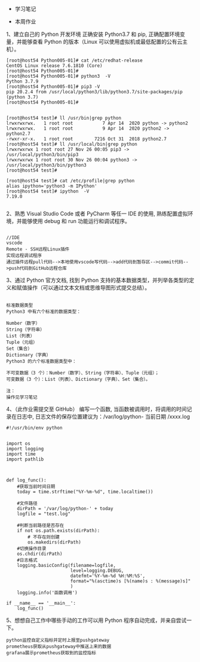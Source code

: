 - 学习笔记





- 本周作业


1、建立自己的 Python 开发环境
正确安装 Python3.7 和 pip, 正确配置环境变量，并能够查看 Python 的版本（Linux 可以使用虚拟机或最低配置的公有云主机）。
```
[root@host54 Python005-01]# cat /etc/redhat-release 
CentOS Linux release 7.6.1810 (Core) 
[root@host54 Python005-01]# 
[root@host54 Python005-01]# python3  -V
Python 3.7.9
[root@host54 Python005-01]# pip3 -V
pip 20.2.4 from /usr/local/python3/lib/python3.7/site-packages/pip (python 3.7)
[root@host54 Python005-01]# 


[root@host54 test]# ll /usr/bin|grep python
lrwxrwxrwx.   1 root root           7 Apr 14  2020 python -> python2
lrwxrwxrwx.   1 root root           9 Apr 14  2020 python2 -> python2.7
-rwxr-xr-x.   1 root root        7216 Oct 31  2018 python2.7
[root@host54 test]# ll /usr/local/bin|grep python
lrwxrwxrwx 1 root root 27 Nov 26 00:05 pip3 -> /usr/local/python3/bin/pip3
lrwxrwxrwx 1 root root 30 Nov 26 00:04 python3 -> /usr/local/python3/bin/python3
[root@host54 test]#

[root@host54 test]# cat /etc/profile|grep python
alias ipython='python3 -m IPython'
[root@host54 test]# ipython  -V
7.19.0


```



2、熟悉 Visual Studio Code 或者 PyCharm 等任一 IDE 的使用, 熟练配置虚拟环境，并能够使用 debug 和 run 功能运行和调试程序。
```

//IDE
vscode
Remote - SSH远程Linux插件
实现远程调试程序
通过插件远程pull代码-->本地使用vscode写代码-->add代码到暂存区-->commit代码-->push代码到GitHub远程仓库

```


3、通过 Python 官方文档, 找到 Python 支持的基本数据类型，并列举各类型的定义和赋值操作（可以通过文本文档或思维导图形式提交总结）。
```

标准数据类型
Python3 中有六个标准的数据类型：

Number（数字）
String（字符串）
List（列表）
Tuple（元组）
Set（集合）
Dictionary（字典）
Python3 的六个标准数据类型中：

不可变数据（3 个）：Number（数字）、String（字符串）、Tuple（元组）；
可变数据（3 个）：List（列表）、Dictionary（字典）、Set（集合）。

注：
操作见学习笔记

```

4、（此作业需提交至 GitHub）
编写一个函数, 当函数被调用时，将调用的时间记录在日志中, 日志文件的保存位置建议为：/var/log/python- 当前日期 /xxxx.log
```
#!/usr/bin/env python


import os
import logging
import time
import pathlib



def log_func():
    #获取当前时间日期
    today = time.strftime("%Y-%m-%d", time.localtime())
    
    #文件路径
    dirPath = '/var/log/python-' + today
    logfile = "test.log"
    
    #判断当前路径是否存在
    if not os.path.exists(dirPath):
        # 不存在则创建
        os.makedirs(dirPath)
    #切换操作目录
    os.chdir(dirPath)
    #日志格式
    logging.basicConfig(filename=logfile,
                        level=logging.DEBUG,
                        datefmt='%Y-%m-%d %H:%M:%S',
                        format="%(asctime)s [%(name)s : %(message)s]"
                        )
    logging.info('函数调用')
    
if __name__ == '__main__':
    log_func()

```



5、想想自己工作中哪些手动的工作可以用 Python 程序自动完成，并亲自尝试一下。
```
python监控自定义指标并定时上报至pushgateway
prometheus获取从pushgateway中推送上来的数据
grafana展示prometheus获取到的监控指标


```

